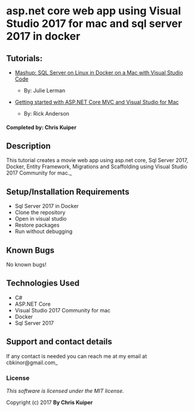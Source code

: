 # asp.net core web app using Visual Studio 2017 for mac and sql server 2017 in docker

## Tutorials:

* [Mashup: SQL Server on Linux in Docker on a Mac with Visual Studio Code](http://thedatafarm.com/data-access/mashup-sql-server-on-linux-in-docker-on-a-mac-with-visual-studio-code/)
    - By: Julie Lerman

* [Getting started with ASP.NET Core MVC and Visual Studio for Mac](https://docs.microsoft.com/en-us/aspnet/core/tutorials/first-mvc-app-mac/start-mvc)
    - By: Rick Anderson

#### Completed by: Chris Kuiper

## Description

This tutorial creates a movie web app using asp.net core, Sql Server 2017, Docker, Entity Framework, Migrations and Scaffolding using Visual Studio 2017 Community for mac._

## Setup/Installation Requirements
* Sql Server 2017 in Docker
* Clone the repository
* Open in visual studio
* Restore packages
* Run without debugging

## Known Bugs
No known bugs!

## Technologies Used

* C#
* ASP.NET Core
* Visual Studio 2017 Community for mac
* Docker
* Sql Server 2017

## Support and contact details
If any contact is needed you can reach me at my email at cbkinor@gmail.com_

### License

*This software is licensed under the MIT license.*

Copyright (c) 2017 **By Chris Kuiper**
